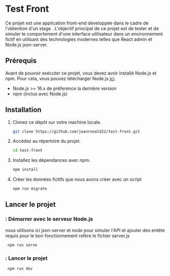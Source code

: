 # Test Front

Ce projet est une application front-end développée dans le cadre de l'obtention d'un stage . L'objectif principal de ce projet est de tester et de simuler le comportement d'une interface utilisateur dans un environnement fictif en utilisant des technologies modernes telles que React admin et Node.js json-server.
[](./dark.png)
[](./ligth.png)

## Prérequis

Avant de pouvoir exécuter ce projet, vous devez avoir installé Node.js et npm. Pour cela, vous pouvez télécharger Node.js [ici](https://nodejs.org/).

-   Node.js >= 16.x de préference la dernière version
-   npm (inclus avec Node.js)

## Installation

1. Clonez ce dépôt sur votre machine locale.

    ```bash
    git clone https://github.com/jeanronald22/test-front.git
    ```

2. Accédez au répertoire du projet.

    ```bash
    cd test-front
    ```

3. Installez les dépendances avec npm.

    ```bash
    npm install
    ```

4. Créer les données fictifs que nous avons créer avec un script
    ```bash
    npm run migrate
    ```

## Lancer le projet

### : Démarrer avec le serveur Node.js

nous utilisons ici json-server et node pour simuler l'API et ajouter des entête requis pour le bon fonctionnement refére le fichier server.js

```bash
 npm run serve
```

### : Lancer le projet

```bash
 npm run dev
```
